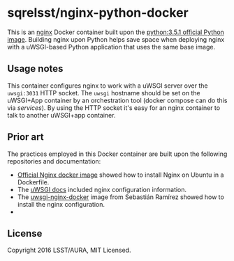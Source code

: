 # sqrelsst/nginx-python-docker

This is an [nginx](http://nginx.org) Docker container built upon the [python:3.5.1 official Python image](https://hub.docker.com/_/python/).
Building nginx upon Python helps save space when deploying nginx with a uWSGI-based Python application that uses the same base image.

## Usage notes

This container configures nginx to work with a uWSGI server over the `uwsgi:3031` HTTP socket.
The `uwsgi` hostname should be set on the uWSGI+App container by an orchestration tool (docker compose can do this via *services*).
By using the HTTP socket it's easy for an nginx container to talk to another uWSGI+app container.

## Prior art

The practices employed in this Docker container are built upon the following repositories and documentation:

- [Official Nginx docker image](https://github.com/nginxinc/docker-nginx/blob/f48d943038eaafd1f69cb14d86db95b3044bd4d8/mainline/jessie/Dockerfile) showed how to install Nginx on Ubuntu in a Dockerfile.
- The [uWSGI docs](http://uwsgi-docs.readthedocs.org/en/latest/Nginx.html#configuring-nginx) included nginx configuration information.
- The [uwsgi-nginx-docker](https://github.com/tiangolo/uwsgi-nginx-docker) image from Sebastián Ramírez showed how to install the nginx configuration.
- 

## License

Copyright 2016 LSST/AURA, MIT Licensed.
